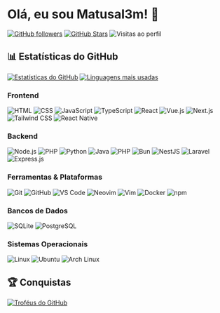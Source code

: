# Olá, eu sou Matusal3m! 👋

[![GitHub followers](https://img.shields.io/github/followers/Matusal3m?style=social)](https://github.com/Matusal3m)
[![GitHub Stars](https://img.shields.io/github/stars/Matusal3m?style=social)](https://github.com/Matusal3m)
![Visitas ao perfil](https://komarev.com/ghpvc/?username=Matusal3m&color=blueviolet)

## 📊 Estatísticas do GitHub

[![Estatísticas do GitHub](https://github-readme-stats.vercel.app/api?username=Matusal3m&show_icons=true&theme=radical)](https://github.com/Matusal3m)
[![Linguagens mais usadas](https://github-readme-stats.vercel.app/api/top-langs/?username=Matusal3m&layout=compact&theme=radical)](https://github.com/Matusal3m)

### Frontend

![HTML](https://skillicons.dev/icons?i=html)
![CSS](https://skillicons.dev/icons?i=css)
![JavaScript](https://skillicons.dev/icons?i=js)
![TypeScript](https://skillicons.dev/icons?i=ts)
![React](https://skillicons.dev/icons?i=react)
![Vue.js](https://skillicons.dev/icons?i=vue)
![Next.js](https://skillicons.dev/icons?i=next)
![Tailwind CSS](https://skillicons.dev/icons?i=tailwind)
![React Native](https://skillicons.dev/icons?i=react-native)

### Backend

![Node.js](https://skillicons.dev/icons?i=nodejs)
![PHP](https://skillicons.dev/icons?i=php)
![Python](https://skillicons.dev/icons?i=py)
![Java](https://skillicons.dev/icons?i=java)
![PHP](https://skillicons.dev/icons?i=php)
![Bun](https://skillicons.dev/icons?i=bun)
![NestJS](https://skillicons.dev/icons?i=nest)
![Laravel](https://skillicons.dev/icons?i=laravel)
![Express.js](https://skillicons.dev/icons?i=express)

### Ferramentas & Plataformas

![Git](https://skillicons.dev/icons?i=git)
![GitHub](https://skillicons.dev/icons?i=github)
![VS Code](https://skillicons.dev/icons?i=vscode)
![Neovim](https://skillicons.dev/icons?i=neovim)
![Vim](https://skillicons.dev/icons?i=vim)
![Docker](https://skillicons.dev/icons?i=docker)
![npm](https://skillicons.dev/icons?i=npm)

### Bancos de Dados

![SQLite](https://skillicons.dev/icons?i=sqlite)
![PostgreSQL](https://skillicons.dev/icons?i=postgresql)

### Sistemas Operacionais

![Linux](https://skillicons.dev/icons?i=linux)
![Ubuntu](https://skillicons.dev/icons?i=ubuntu)
![Arch Linux](https://skillicons.dev/icons?i=arch)

## 🏆 Conquistas

[![Troféus do GitHub](https://github-profile-trophy.vercel.app/?username=Matusal3m&theme=onedark&row=2&column=4)](https://github.com/Matusal3m)

